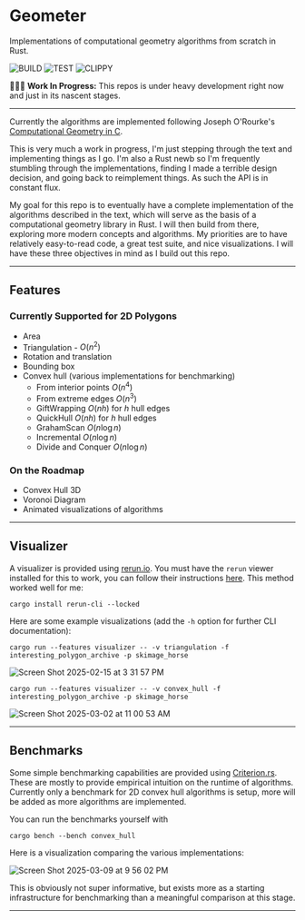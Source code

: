 # Geometer

Implementations of computational geometry algorithms from scratch in Rust.

![BUILD](https://github.com/adamconkey/computational_geometry/actions/workflows/build.yml/badge.svg)
![TEST](https://github.com/adamconkey/computational_geometry/actions/workflows/tests.yml/badge.svg)
![CLIPPY](https://github.com/adamconkey/computational_geometry/actions/workflows/clippy.yml/badge.svg)

🚧👷‍♂️ **Work In Progress:** This repos is under heavy development right now and just in its nascent stages.

---

Currently the algorithms are implemented following Joseph O'Rourke's [Computational Geometry in C](https://www.cambridge.org/core/books/computational-geometry-in-c/22A04E03A4BB10C382A1257F64477E1B).

This is very much a work in progress, I'm just stepping through the text and implementing things as I go. I'm also a Rust newb so I'm frequently stumbling through the implementations, finding I made a terrible design decision, and going back to reimplement things. As such the API is in constant flux.

My goal for this repo is to eventually have a complete implementation of the algorithms described in the text, which will serve as the basis of a computational geometry library in Rust. I will then build from there, exploring more modern concepts and algorithms. My priorities are to have relatively easy-to-read code, a great test suite, and nice visualizations. I will have these three objectives in mind as I build out this repo.

---

## Features 
### Currently Supported for 2D Polygons
- Area
- Triangulation - $O(n^2)$
- Rotation and translation
- Bounding box
- Convex hull (various implementations for benchmarking)
    - From interior points $O(n^4)$
    - From extreme edges $O(n^3)$
    - GiftWrapping $O(nh)$ for $h$ hull edges
    - QuickHull $O(nh)$ for $h$ hull edges
    - GrahamScan $O(n \log n)$
    - Incremental $O(n \log n)$
    - Divide and Conquer $O(n \log n)$

### On the Roadmap
- Convex Hull 3D
- Voronoi Diagram
- Animated visualizations of algorithms

---

## Visualizer

A visualizer is provided using [rerun.io](https://rerun.io). You must have the `rerun` viewer installed for this to work, you can follow their instructions [here](https://rerun.io/docs/getting-started/installing-viewer#installing-the-viewer). This method worked well for me:
```shell
cargo install rerun-cli --locked
```

Here are some example visualizations (add the `-h` option for further CLI documentation):

```shell
cargo run --features visualizer -- -v triangulation -f interesting_polygon_archive -p skimage_horse
```

![Screen Shot 2025-02-15 at 3 31 57 PM](https://github.com/user-attachments/assets/6b603bd3-c45b-4451-8c40-6cb0f6928105)


```shell
cargo run --features visualizer -- -v convex_hull -f interesting_polygon_archive -p skimage_horse
```

![Screen Shot 2025-03-02 at 11 00 53 AM](https://github.com/user-attachments/assets/1d10839e-d725-48cc-93c0-5031c9af075d)



---

## Benchmarks

Some simple benchmarking capabilities are provided using [Criterion.rs](https://bheisler.github.io/criterion.rs/book/). These are mostly to provide empirical intuition on the runtime of algorithms. Currently only a benchmark for 2D convex hull algorithms is setup, more will be added as more algorithms are implemented.

You can run the benchmarks yourself with
```shell
cargo bench --bench convex_hull
```

Here is a visualization comparing the various implementations:

![Screen Shot 2025-03-09 at 9 56 02 PM](https://github.com/user-attachments/assets/7181b26b-a220-4710-b7c5-f7ca5794f8a5)

This is obviously not super informative, but exists more as a starting infrastructure for benchmarking than a meaningful comparison at this stage.

---
